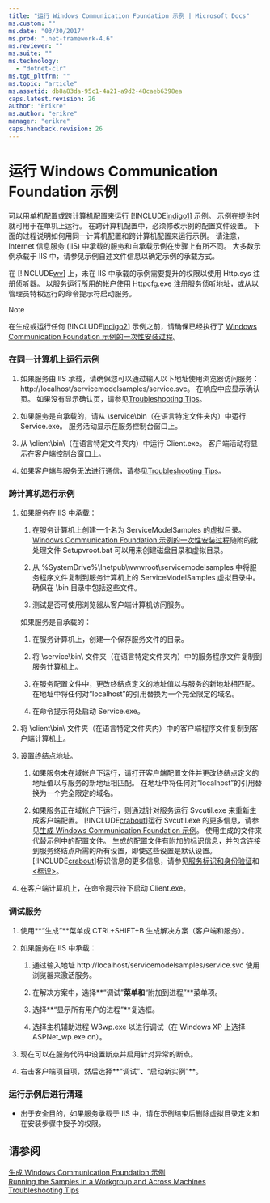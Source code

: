 ```yaml
---
title: "运行 Windows Communication Foundation 示例 | Microsoft Docs"
ms.custom: ""
ms.date: "03/30/2017"
ms.prod: ".net-framework-4.6"
ms.reviewer: ""
ms.suite: ""
ms.technology: 
  - "dotnet-clr"
ms.tgt_pltfrm: ""
ms.topic: "article"
ms.assetid: db8a83da-95c1-4a21-a9d2-48caeb6398ea
caps.latest.revision: 26
author: "Erikre"
ms.author: "erikre"
manager: "erikre"
caps.handback.revision: 26
---
```

# 运行 Windows Communication Foundation 示例
可以用单机配置或跨计算机配置来运行 [!INCLUDE[indigo1](../../../../includes/indigo1-md.md)] 示例。  示例在提供时就可用于在单机上运行。  在跨计算机配置中，必须修改示例的配置文件设置。  下面的过程说明如何用同一计算机配置和跨计算机配置来运行示例。  请注意，Internet 信息服务 \(IIS\) 中承载的服务和自承载示例在步骤上有所不同。  大多数示例承载于 IIS 中，请参见示例自述文件信息以确定示例的承载方式。  
  
 在 [!INCLUDE[wv](../../../../includes/wv-md.md)] 上，未在 IIS 中承载的示例需要提升的权限以使用 Http.sys 注册侦听器。  以服务运行所用的帐户使用 Httpcfg.exe 注册服务侦听地址，或从以管理员特权运行的命令提示符启动服务。  
  
> [!NOTE]
>  在生成或运行任何 [!INCLUDE[indigo2](../../../../includes/indigo2-md.md)] 示例之前，请确保已经执行了 [Windows Communication Foundation 示例的一次性安装过程](../../../../docs/framework/wcf/samples/one-time-setup-procedure-for-the-wcf-samples.md)。  
  
### 在同一计算机上运行示例  
  
1.  如果服务由 IIS 承载，请确保您可以通过输入以下地址使用浏览器访问服务：http:\/\/localhost\/servicemodelsamples\/service.svc。  在响应中应显示确认页。  如果没有显示确认页，请参见[Troubleshooting Tips](http://msdn.microsoft.com/zh-cn/8787c877-5e96-42da-8214-fa737a38f10b)。  
  
2.  如果服务是自承载的，请从 \\service\\bin（在语言特定文件夹内）中运行 Service.exe。  服务活动显示在服务控制台窗口上。  
  
3.  从 \\client\\bin\\（在语言特定文件夹内）中运行 Client.exe。  客户端活动将显示在客户端控制台窗口上。  
  
4.  如果客户端与服务无法进行通信，请参见[Troubleshooting Tips](http://msdn.microsoft.com/zh-cn/8787c877-5e96-42da-8214-fa737a38f10b)。  
  
### 跨计算机运行示例  
  
1.  如果服务在 IIS 中承载：  
  
    1.  在服务计算机上创建一个名为 ServiceModelSamples 的虚拟目录。  [Windows Communication Foundation 示例的一次性安装过程](../../../../docs/framework/wcf/samples/one-time-setup-procedure-for-the-wcf-samples.md)随附的批处理文件 Setupvroot.bat 可以用来创建磁盘目录和虚拟目录。  
  
    2.  从 %SystemDrive%\\Inetpub\\wwwroot\\servicemodelsamples 中将服务程序文件复制到服务计算机上的 ServiceModelSamples 虚拟目录中。  确保在 \\bin 目录中包括这些文件。  
  
    3.  测试是否可使用浏览器从客户端计算机访问服务。  
  
     如果服务是自承载的：  
  
    1.  在服务计算机上，创建一个保存服务文件的目录。  
  
    2.  将 \\service\\bin\\ 文件夹（在语言特定文件夹内）中的服务程序文件复制到服务计算机上。  
  
    3.  在服务配置文件中，更改终结点定义的地址值以与服务的新地址相匹配。  在地址中将任何对“localhost”的引用替换为一个完全限定的域名。  
  
    4.  在命令提示符处启动 Service.exe。  
  
2.  将 \\client\\bin\\ 文件夹（在语言特定文件夹内）中的客户端程序文件复制到客户端计算机上。  
  
3.  设置终结点地址。  
  
    1.  如果服务未在域帐户下运行，请打开客户端配置文件并更改终结点定义的地址值以与服务的新地址相匹配。  在地址中将任何对“localhost”的引用替换为一个完全限定的域名。  
  
    2.  如果服务正在域帐户下运行，则通过针对服务运行 Svcutil.exe 来重新生成客户端配置。  [!INCLUDE[crabout](../../../../includes/crabout-md.md)]运行 Svcutil.exe 的更多信息，请参见[生成 Windows Communication Foundation 示例](../../../../docs/framework/wcf/samples/building-the-samples.md)。  使用生成的文件来代替示例中的配置文件。  生成的配置文件有附加的标识信息，并包含连接到服务终结点所需的所有设置，即使这些设置是默认设置。  [!INCLUDE[crabout](../../../../includes/crabout-md.md)]标识信息的更多信息，请参见[服务标识和身份验证](../../../../docs/framework/wcf/feature-details/service-identity-and-authentication.md)和[\<标识\>](../../../../docs/framework/configure-apps/file-schema/wcf/identity.md)。  
  
4.  在客户端计算机上，在命令提示符下启动 Client.exe。  
  
### 调试服务  
  
1.  使用**“生成”**菜单或 CTRL\+SHIFT\+B 生成解决方案（客户端和服务）。  
  
2.  如果服务在 IIS 中承载：  
  
    1.  通过输入地址 http:\/\/localhost\/servicemodelsamples\/service.svc 使用浏览器来激活服务。  
  
    2.  在解决方案中，选择**“调试”**菜单和**“附加到进程”**菜单项。  
  
    3.  选择**“显示所有用户的进程”**复选框。  
  
    4.  选择主机辅助进程 W3wp.exe 以进行调试（在 Windows XP 上选择 ASPNet\_wp.exe on）。  
  
3.  现在可以在服务代码中设置断点并启用针对异常的断点。  
  
4.  右击客户端项目项，然后选择**“调试”**、**“启动新实例”**。  
  
### 运行示例后进行清理  
  
-   出于安全目的，如果服务承载于 IIS 中，请在示例结束后删除虚拟目录定义和在安装步骤中授予的权限。  
  
## 请参阅  
 [生成 Windows Communication Foundation 示例](../../../../docs/framework/wcf/samples/building-the-samples.md)   
 [Running the Samples in a Workgroup and Across Machines](http://msdn.microsoft.com/zh-cn/a451a525-e7ce-452d-9da9-620221260113)   
 [Troubleshooting Tips](http://msdn.microsoft.com/zh-cn/8787c877-5e96-42da-8214-fa737a38f10b)
